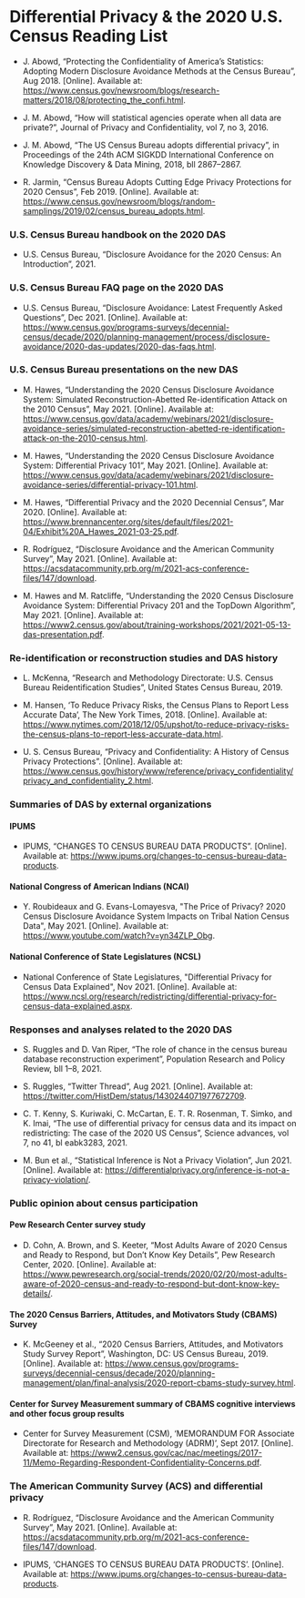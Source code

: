 # Differential Privacy & the 2020 U.S. Census Reading List

* J. Abowd, “Protecting the Confidentiality of America’s Statistics: Adopting Modern Disclosure Avoidance Methods at the Census Bureau”, Aug 2018. [Online]. Available at: https://www.census.gov/newsroom/blogs/research-matters/2018/08/protecting_the_confi.html.

* J. M. Abowd, “How will statistical agencies operate when all data are private?”, Journal of Privacy and Confidentiality, vol 7, no 3, 2016.

* J. M. Abowd, “The US Census Bureau adopts differential privacy”, in Proceedings of the 24th ACM SIGKDD International Conference on Knowledge Discovery & Data Mining, 2018, bll 2867–2867.

* R. Jarmin, “Census Bureau Adopts Cutting Edge Privacy Protections for 2020 Census”, Feb 2019. [Online]. Available at: https://www.census.gov/newsroom/blogs/random-samplings/2019/02/census_bureau_adopts.html.

### U.S. Census Bureau handbook on the 2020 DAS
*  U.S. Census Bureau, “Disclosure Avoidance for the 2020 Census: An Introduction”, 2021.

### U.S. Census Bureau FAQ page on the 2020 DAS
* U.S. Census Bureau, “Disclosure Avoidance: Latest Frequently Asked Questions”, Dec 2021. [Online]. Available at: https://www.census.gov/programs-surveys/decennial-census/decade/2020/planning-management/process/disclosure-avoidance/2020-das-updates/2020-das-faqs.html.

### U.S. Census Bureau presentations on the new DAS
* M. Hawes, “Understanding the 2020 Census Disclosure Avoidance System: Simulated Reconstruction-Abetted Re-identification Attack on the 2010 Census”, May 2021. [Online]. Available at: https://www.census.gov/data/academy/webinars/2021/disclosure-avoidance-series/simulated-reconstruction-abetted-re-identification-attack-on-the-2010-census.html.

* M. Hawes, “Understanding the 2020 Census Disclosure Avoidance System: Differential Privacy 101”, May 2021. [Online]. Available at: https://www.census.gov/data/academy/webinars/2021/disclosure-avoidance-series/differential-privacy-101.html.

* M. Hawes, “Differential Privacy and the 2020 Decennial Census”, Mar 2020. [Online]. Available at: https://www.brennancenter.org/sites/default/files/2021-04/Exhibit%20A_Hawes_2021-03-25.pdf.

* R. Rodríguez, “Disclosure Avoidance and the American Community Survey”, May 2021. [Online]. Available at: https://acsdatacommunity.prb.org/m/2021-acs-conference-files/147/download.

* M. Hawes and M. Ratcliffe, “Understanding the 2020 Census Disclosure Avoidance System: Differential Privacy 201 and the TopDown Algorithm”, May 2021. [Online]. Available at: https://www2.census.gov/about/training-workshops/2021/2021-05-13-das-presentation.pdf.

### Re-identification or reconstruction studies and DAS history
* L. McKenna, “Research and Methodology Directorate: U.S. Census Bureau Reidentification Studies”, United States Census Bureau, 2019.

* M. Hansen, ‘To Reduce Privacy Risks, the Census Plans to Report Less Accurate Data’, The New York Times, 2018. [Online]. Available at: https://www.nytimes.com/2018/12/05/upshot/to-reduce-privacy-risks-the-census-plans-to-report-less-accurate-data.html.

* U. S. Census Bureau, “Privacy and Confidentiality: A History of Census Privacy Protections”. [Online]. Available at: https://www.census.gov/history/www/reference/privacy_confidentiality/privacy_and_confidentiality_2.html.

### Summaries of DAS by external organizations
#### IPUMS
* IPUMS, “CHANGES TO CENSUS BUREAU DATA PRODUCTS”. [Online]. Available at: https://www.ipums.org/changes-to-census-bureau-data-products.

#### National Congress of American Indians (NCAI)
* Y. Roubideaux and G. Evans-Lomayesva, "The Price of Privacy? 2020 Census Disclosure Avoidance System Impacts on Tribal Nation Census Data", May 2021. [Online]. Available at: https://www.youtube.com/watch?v=yn34ZLP_Obg.

#### National Conference of State Legislatures (NCSL)
* National Conference of State Legislatures, "Differential Privacy for Census Data Explained", Nov 2021. [Online]. Available at: https://www.ncsl.org/research/redistricting/differential-privacy-for-census-data-explained.aspx.

### Responses and analyses related to the 2020 DAS
* S. Ruggles and D. Van Riper, “The role of chance in the census bureau database reconstruction experiment”, Population Research and Policy Review, bll 1–8, 2021.

* S. Ruggles, “Twitter Thread”, Aug 2021. [Online]. Available at: https://twitter.com/HistDem/status/1430244071977672709.

* C. T. Kenny, S. Kuriwaki, C. McCartan, E. T. R. Rosenman, T. Simko, and K. Imai, “The use of differential privacy for census data and its impact on redistricting: The case of the 2020 US Census”, Science advances, vol 7, no 41, bl eabk3283, 2021.

* M. Bun et al., “Statistical Inference is Not a Privacy Violation”, Jun 2021. [Online]. Available at: https://differentialprivacy.org/inference-is-not-a-privacy-violation/.

### Public opinion about census participation
#### Pew Research Center survey study
* D. Cohn, A. Brown, and S. Keeter, “Most Adults Aware of 2020 Census and Ready to Respond, but Don’t Know Key Details”, Pew Research Center, 2020. [Online]. Available at: https://www.pewresearch.org/social-trends/2020/02/20/most-adults-aware-of-2020-census-and-ready-to-respond-but-dont-know-key-details/.

#### The 2020 Census Barriers, Attitudes, and Motivators Study (CBAMS) Survey
* K. McGeeney et al., “2020 Census Barriers, Attitudes, and Motivators Study Survey Report”, Washington, DC: US Census Bureau, 2019. [Online]. Available at: https://www.census.gov/programs-surveys/decennial-census/decade/2020/planning-management/plan/final-analysis/2020-report-cbams-study-survey.html.

#### Center for Survey Measurement summary of CBAMS cognitive interviews and other focus group results
* Center for Survey Measurement (CSM), ‘MEMORANDUM FOR Associate Directorate for Research and Methodology (ADRM)’, Sept 2017. [Online]. Available at: https://www2.census.gov/cac/nac/meetings/2017-11/Memo-Regarding-Respondent-Confidentiality-Concerns.pdf.

### The American Community Survey (ACS) and differential privacy
* R. Rodríguez, “Disclosure Avoidance and the American Community Survey”, May 2021. [Online]. Available at: https://acsdatacommunity.prb.org/m/2021-acs-conference-files/147/download.

* IPUMS, ‘CHANGES TO CENSUS BUREAU DATA PRODUCTS’. [Online]. Available at: https://www.ipums.org/changes-to-census-bureau-data-products.
